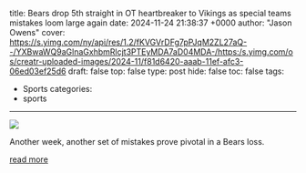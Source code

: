 title: Bears drop 5th straight in OT heartbreaker to Vikings as special teams mistakes loom large again
date: 2024-11-24 21:38:37 +0000
author: "Jason Owens"
cover: https://s.yimg.com/ny/api/res/1.2/fKVGVrDFg7pPJqM2ZL27aQ--/YXBwaWQ9aGlnaGxhbmRlcjt3PTEyMDA7aD04MDA-/https:/s.yimg.com/os/creatr-uploaded-images/2024-11/f81d6420-aaab-11ef-afc3-06ed03ef25d6
draft: false
top: false
type: post
hide: false
toc: false
tags:
  - Sports
categories:
  - sports
---

![](https://s.yimg.com/ny/api/res/1.2/fKVGVrDFg7pPJqM2ZL27aQ--/YXBwaWQ9aGlnaGxhbmRlcjt3PTEyMDA7aD04MDA-/https:/s.yimg.com/os/creatr-uploaded-images/2024-11/f81d6420-aaab-11ef-afc3-06ed03ef25d6)

Another week, another set of mistakes prove pivotal in a Bears loss.

[read more](https://sports.yahoo.com/bears-drop-5th-straight-in-ot-heartbreaker-to-vikings-as-special-teams-mistakes-loom-large-again-213820516.html)

